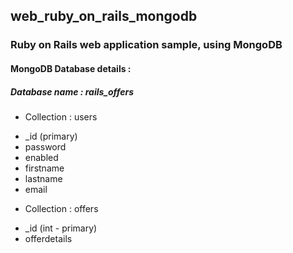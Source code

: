 ## web_ruby_on_rails_mongodb
### Ruby on Rails web application sample, using MongoDB

#### MongoDB Database details :
##### Database name : rails_offers

* Collection : users
 - _id (primary)
 - password
 - enabled
 - firstname
 - lastname
 - email
 
* Collection : offers
 - _id (int - primary)
 - offerdetails
